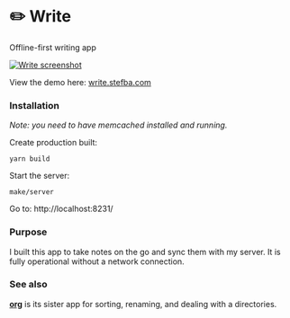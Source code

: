 # ✏️ Write

Offline-first writing app

[<img src="https://stefba.com/write-screen4.jpg?v=3" alt="Write screenshot">](https://write.stefba.com/)

View the demo here: [write.stefba.com](https://write.stefba.com/)

### Installation

*Note: you need to have memcached installed and running.*

Create production built:

`yarn build`

Start the server:

`make/server`

Go to: http://localhost:8231/

### Purpose

I built this app to take notes on the go and sync them with my server. It is fully operational without a network connection.

### See also

**[org](https://github.com/stefba/org)** is its sister app for sorting, renaming, and dealing with a directories.
